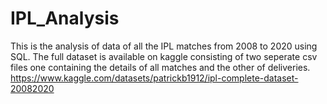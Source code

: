 # IPL_Analysis
This is the analysis of data of all the IPL matches from 2008 to 2020 using SQL.
The full dataset is available on kaggle consisting of two seperate csv files one containing the details of all matches and the other of deliveries.
https://www.kaggle.com/datasets/patrickb1912/ipl-complete-dataset-20082020
